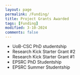 ```yaml
---
layout: page
permalink: /Funding/
title: Project Grants Awarded
tags: [Funding]
modified: 3-10-2024
comments: false
---
```


* UoB-CSC PhD studentship <!--(September 2025 -- August 2029)-->
* Research Kick Starter Grant #2 <!--(March 2025 -- September 2025)-->
* Research Kick Starter Grant #1 <!--(March 2025 -- September 2025)-->
* EPSRC PhD Studentship <!--(December 2024 -- May 2028)-->
* EPSRC Summer Studentship <!--(July 2024 -- August 2024)-->






